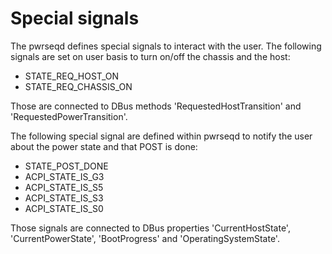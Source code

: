 # Special signals

The pwrseqd defines special signals to interact with the user.
The following signals are set on user basis to turn on/off the
chassis and the host:

- STATE_REQ_HOST_ON
- STATE_REQ_CHASSIS_ON

Those are connected to DBus methods 'RequestedHostTransition' and 'RequestedPowerTransition'.

The following special signal are defined within pwrseqd to notify
the user about the power state and that POST is done:

- STATE_POST_DONE
- ACPI_STATE_IS_G3
- ACPI_STATE_IS_S5
- ACPI_STATE_IS_S3
- ACPI_STATE_IS_S0

Those signals are connected to DBus properties 'CurrentHostState',
'CurrentPowerState', 'BootProgress' and 'OperatingSystemState'.